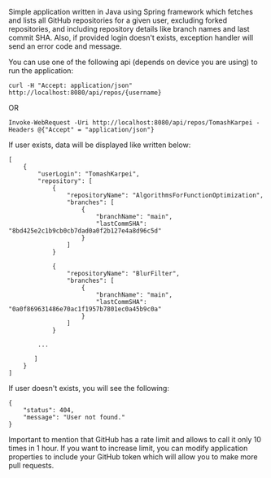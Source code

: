 Simple application written in Java using Spring framework which fetches and  lists all GitHub repositories for a given user, excluding forked repositories, and including repository details like branch names and last commit SHA. 
Also, if provided login doesn't exists, exception handler will send an error code and message.

You can use one of the following api (depends on device you are using) to run the application:
```
curl -H "Accept: application/json" http://localhost:8080/api/repos/{username}
```
OR
```
Invoke-WebRequest -Uri http://localhost:8080/api/repos/TomashKarpei -Headers @{"Accept" = "application/json"}
```

If user exists, data will be displayed like written below:
```
[
    {
        "userLogin": "TomashKarpei",
        "repository": [
            {
                "repositoryName": "AlgorithmsForFunctionOptimization",
                "branches": [
                    {
                        "branchName": "main",
                        "lastCommSHA": "8bd425e2c1b9cb0cb7dad0a0f2b127e4a8d96c5d"
                    }
                ]
            }
       
            {
                "repositoryName": "BlurFilter",
                "branches": [
                    {
                        "branchName": "main",
                        "lastCommSHA": "0a0f869631486e70ac1f1957b7801ec0a45b9c0a"
                    }
                ]
            }

        ...
        
       ]
    }
]
```
If user doesn't exists, you will see the following:
```
{
    "status": 404,
    "message": "User not found."
}
```

Important to mention that GitHub has a rate limit and allows to call it only 10 times in 1 hour. If you want to increase limit, you can modify application properties to include your GitHub token which will allow you to make more pull requests.
